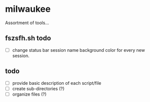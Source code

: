 # milwaukee
Assortment of tools...

## fszsfh.sh todo

- [ ] change status bar session name background color for every new session.

## todo

- [ ] provide basic description of each script/file
- [ ] create sub-directories (?)
- [ ] organize files (?)
